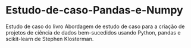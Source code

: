 # Estudo-de-caso-Pandas-e-Numpy
Estudo de caso do livro Abordagem de estudo de caso para a criação de projetos de ciência de dados bem-sucedidos usando Python, pandas e scikit-learn de Stephen Klosterman.
